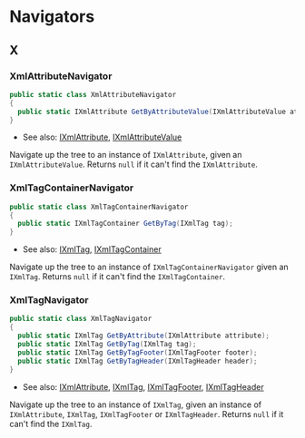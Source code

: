 # Navigators

<!-- Index A - Z (auto-generated. Remove this line if manually adding/removing entries) -->

<!-- toc -->
<!-- toc stop -->

## X

### XmlAttributeNavigator

<!-- Begin XmlAttributeNavigator -->

```cs
public static class XmlAttributeNavigator
{
  public static IXmlAttribute GetByAttributeValue(IXmlAttributeValue attributeValue);
}
```

* See also: [IXmlAttribute](TreeNodes.md#ixmlattribute), [IXmlAttributeValue](TreeNodes.md#ixmlattributevalue)

<!-- End XmlAttributeNavigator -->

Navigate up the tree to an instance of `IXmlAttribute`, given an `IXmlAttributeValue`. Returns `null` if it can't find the `IXmlAttribute`.

### XmlTagContainerNavigator

<!-- Begin XmlTagContainerNavigator -->

```cs
public static class XmlTagContainerNavigator
{
  public static IXmlTagContainer GetByTag(IXmlTag tag);
}
```

* See also: [IXmlTag](TreeNodes.md#ixmltag), [IXmlTagContainer](TreeNodes.md#ixmltagcontainer)

<!-- End XmlTagContainerNavigator -->

Navigate up the tree to an instance of `IXmlTagContainerNavigator` given an `IXmlTag`. Returns `null` if it can't find the `IXmlTagContainer`.

### XmlTagNavigator

<!-- Begin XmlTagNavigator -->

```cs
public static class XmlTagNavigator
{
  public static IXmlTag GetByAttribute(IXmlAttribute attribute);
  public static IXmlTag GetByTag(IXmlTag tag);
  public static IXmlTag GetByTagFooter(IXmlTagFooter footer);
  public static IXmlTag GetByTagHeader(IXmlTagHeader header);
}
```

* See also: [IXmlAttribute](TreeNodes.md#ixmlattribute), [IXmlTag](TreeNodes.md#ixmltag), [IXmlTagFooter](TreeNodes.md#ixmltagfooter), [IXmlTagHeader](TreeNodes.md#ixmltagheader)

<!-- End XmlTagNavigator -->

Navigate up the tree to an instance of `IXmlTag`, given an instance of `IXmlAttribute`, `IXmlTag`, `IXmlTagFooter` or `IXmlTagHeader`. Returns `null` if it can't find the `IXmlTag`.

